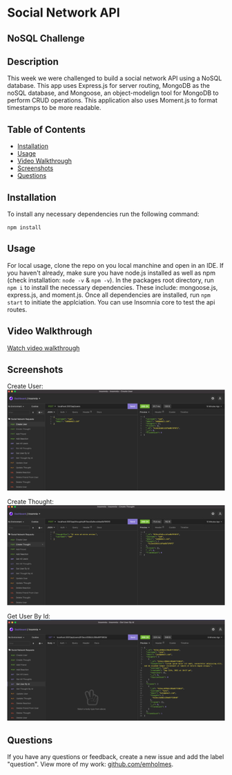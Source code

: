 # Social Network API
## NoSQL Challenge

## Description
This week we were challenged to build a social network API using a NoSQL database. This app uses Express.js for server routing, MongoDB as the noSQL database, and Mongoose, an object-modelign tool for MongoDB to perform CRUD operations. This application also uses Moment.js to format timestamps to be more readable.

## Table of Contents
* [Installation](#installation)
* [Usage](#usage)
* [Video Walkthrough](#video-walkthrough)
* [Screenshots](#screenshots)
* [Questions](#questions)

## Installation
To install any necessary dependencies run the following command: 

    npm install

## Usage 
For local usage, clone the repo on you local manchine and open in an IDE. If you haven't already, make sure you have node.js installed as well as npm (check installation: `node -v` & `npm -v`). In the packages root directory, run `npm i` to install the necessary dependencies. These include: mongoose.js, express.js, and moment.js. Once all dependencies are installed, run `npm start` to initiate the applciation. You can use Insomnia core to test the api routes. 

## Video Walkthrough
[Watch video walkthrough](https://drive.google.com/file/d/13zJckZeMBdUDQqWc8GP7wUoSqzBbU6t7/view)

## Screenshots

Create User: 
![Login view](./public/assets/create-user.png)

Create Thought:
![Signup view](./public/assets/create-thought.png)

Get User By Id:
![Homepage view](./public/assets/get-user-by-id.png)


## Questions
If you have any questions or feedback, create a new issue and add the label "question". 
View more of my work: [github.com/emholmes](https://github.com/emholmes).